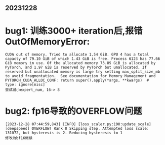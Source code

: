 ## 20231228

# bug1: 训练3000+ iteration后,报错OutOfMemoryError:
    CUDA out of memory. Tried to allocate 1.54 GiB. GPU 4 has a total capacty of 79.10 GiB of which 1.43 GiB is free. Process 6123 has 77.66 GiB memory in use. Of the allocated memory 73.89 GiB is allocated by PyTorch, and 1.97 GiB is reserved by PyTorch but unallocated. If reserved but unallocated memory is large try setting max_split_size_mb to avoid fragmentation.  See documentation for Memory Management and PYTORCH_CUDA_ALLOC_CONF: return super().apply(*args, **kwargs)  # type: ignore[misc]
    尝试减小expert_num, 16-> 8

# bug2: fp16导致的OVERFLOW问题 
    [2023-12-28 07:44:59,843] [INFO] [loss_scaler.py:190:update_scale] [deepspeed] OVERFLOW! Rank 0 Skipping step. Attempted loss scale: 131072, but hysteresis is 2. Reducing hysteresis to 1
    修改为bf16继续


